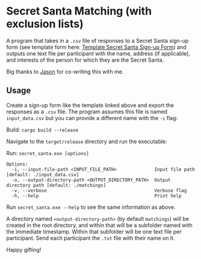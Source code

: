 # Secret Santa Matching (with exclusion lists)

A program that takes in a `.csv` file of responses to a Secret Santa sign-up form (see template form here: [Template Secret Santa Sign-up Form](https://docs.google.com/forms/d/e/1FAIpQLSf2PSR-NRT5nQ0umhFVMbniDJZd-322R1rpxYmhYIu-PTs_Tw/viewform?usp=sf_link)) and outputs one text file per participant with the name, address (if applicable), and interests of the person for which they are the Secret Santa.

Big thanks to [Jason](https://github.com/chezbgone) for co-writing this with me.

## Usage

Create a sign-up form like the template linked above and export the responses as a `.csv` file. The program assumes this file is named `input_data.csv` but you can provide a different name with the `-i` flag:

Build: `cargo build --release`

Navigate to the `target/release` directory and run the executable:

Run: `secret_santa.exe [options]`

```
Options:
  -i, --input-file-path <INPUT_FILE_PATH>              Input file path [default: ./input_data.csv]
  -o, --output-directory-path <OUTPUT_DIRECTORY_PATH>  Output directory path [default: ./matchings]
  -v, --verbose                                        Verbose flag
  -h, --help                                           Print help
```

Run `secret_santa.exe --help` to see the same information as above.

A directory named `<output-directory-path>` (by default `matchings`) will be created in the root directory, and within that will be a subfolder named with the immediate timestamp. Within that subfolder will be one text file per participant. Send each participant the `.txt` file with their name on it.

Happy gifting!
